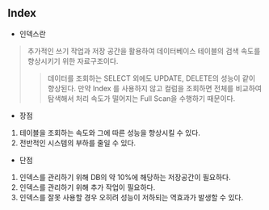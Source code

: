 ## Index
- 인덱스란
> 추가적인 쓰기 작업과 저장 공간을 활용하여 데이터베이스 테이블의 검색 속도를 향상시키기 위한 자료구조이다.
> > 데이터를 조회하는 SELECT 외에도 UPDATE, DELETE의 성능이 같이 향상된다. 만약 Index 를 사용하지 않고 컬럼을 조회하면 전체를 비교하여 탐색해서 처리 속도가 떨어지는 Full Scan을 수행하기 때문이다. 
- 장점 
1. 테이블을 조회하는 속도와 그에 따른 성능을 향상시킬 수 있다. 
2. 전반적인 시스템의 부하를 줄일 수 있다.
- 단점
1. 인덱스를 관리하기 위해 DB의 약 10%에 해당하는 저장공간이 필요하다.
2. 인덱스를 관리하기 위해 추가 작업이 필요하다.
3. 인덱스를 잘못 사용할 경우 오히려 성능이 저하되는 역효과가 발생할 수 있다.
